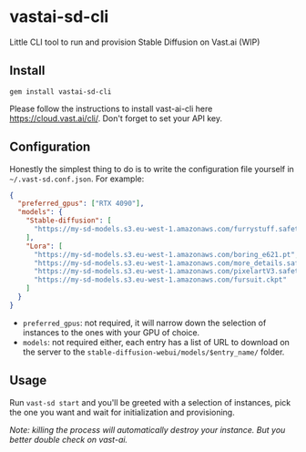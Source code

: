 # vastai-sd-cli

Little CLI tool to run and provision Stable Diffusion on Vast.ai (WIP)

## Install

```
gem install vastai-sd-cli
```

Please follow the instructions to install vast-ai-cli here https://cloud.vast.ai/cli/. Don't forget to set your API key.


## Configuration

Honestly the simplest thing to do is to write the configuration file yourself in `~/.vast-sd.conf.json`. For example: 

```json
{
  "preferred_gpus": ["RTX 4090"],
  "models": {
    "Stable-diffusion": [
      "https://my-sd-models.s3.eu-west-1.amazonaws.com/furrystuff.safetensors"
    ],
    "Lora": [
      "https://my-sd-models.s3.eu-west-1.amazonaws.com/boring_e621.pt",
      "https://my-sd-models.s3.eu-west-1.amazonaws.com/more_details.safetensors",
      "https://my-sd-models.s3.eu-west-1.amazonaws.com/pixelartV3.safetensors",
      "https://my-sd-models.s3.eu-west-1.amazonaws.com/fursuit.ckpt"
    ]
  }
}
```

* `preferred_gpus`: not required, it will narrow down the selection of instances to the ones with your GPU of choice.
* `models`: not required either, each entry has a list of URL to download on the server to the `stable-diffusion-webui/models/$entry_name/` folder.

## Usage

Run `vast-sd start` and you'll be greeted with a selection of instances, pick the one you want and wait for initialization and provisioning.

*Note: killing the process will automatically destroy your instance. But you better double check on vast-ai.*
